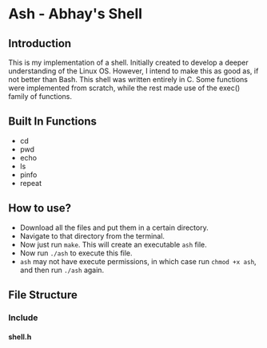 # Ash - Abhay's Shell

## Introduction
This is my implementation of a shell. Initially created to develop a deeper understanding of the Linux OS. However, I intend to make this as good as, if not better than Bash. This shell was written entirely in C. Some functions were implemented from scratch, while the rest made use of the exec() family of functions.

## Built In Functions
- cd
- pwd
- echo
- ls
- pinfo
- repeat

## How to use?
- Download all the files and put them in a certain directory.
- Navigate to that directory from the terminal.
- Now just run `make`. This will create an executable `ash` file.
- Now run `./ash` to execute this file.
- `ash`  may not have execute permissions, in which case run `chmod +x ash`, and then run `./ash` again.

## File Structure

### Include
#### shell.h